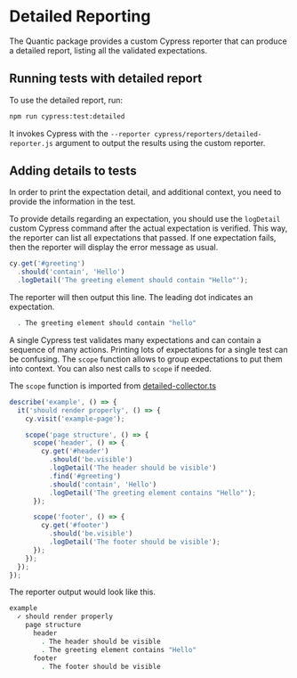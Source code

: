 # Detailed Reporting

The Quantic package provides a custom Cypress reporter that can produce a detailed report, listing all the validated expectations.

## Running tests with detailed report

To use the detailed report, run:

```bash
npm run cypress:test:detailed
```

It invokes Cypress with the `--reporter cypress/reporters/detailed-reporter.js` argument to output the results using the custom reporter.

## Adding details to tests

In order to print the expectation detail, and additional context, you need to provide the information in the test.

To provide details regarding an expectation, you should use the `logDetail` custom Cypress command after the actual expectation is verified. This way, the reporter can list all expectations that passed. If one expectation fails, then the reporter will display the error message as usual.

```javascript
cy.get('#greeting')
  .should('contain', 'Hello')
  .logDetail('The greeting element should contain "Hello"');
```

The reporter will then output this line. The leading dot indicates an expectation.

```bash
  . The greeting element should contain "hello"
```

A single Cypress test validates many expectations and can contain a sequence of many actions. Printing lots of expectations for a single test can be confusing. The `scope` function allows to group expectations to put them into context. You can also nest calls to `scope` if needed.

The `scope` function is imported from [detailed-collector.ts](../cypress/reporters/detailed-collector.ts)

```javascript
describe('example', () => {
  it('should render properly', () => {
    cy.visit('example-page');

    scope('page structure', () => {
      scope('header', () => {
        cy.get('#header')
          .should('be.visible')
          .logDetail('The header should be visible')
          .find('#greeting')
          .should('contain', 'Hello')
          .logDetail('The greeting element contains "Hello"');
      });

      scope('footer', () => {
        cy.get('#footer')
          .should('be.visible')
          .logDetail('The footer should be visible');
      });
    });
  });
});
```

The reporter output would look like this.

```bash
example
  ✓ should render properly
    page structure
      header
        . The header should be visible
        . The greeting element contains "Hello"
      footer
        . The footer should be visible
```
